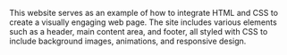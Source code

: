 This website serves as an example of how to integrate HTML and CSS to create a visually engaging web page. The site includes various elements such as a header, main content area, and footer, all styled with CSS to include background images, animations, and responsive design.
